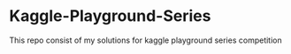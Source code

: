 # Kaggle-Playground-Series
This repo consist of my solutions for kaggle playground series competition
